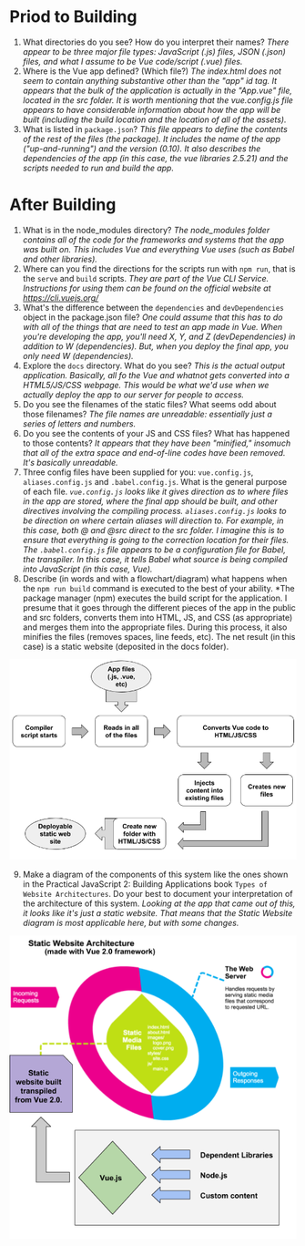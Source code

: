 # Priod to Building
1. What directories do you see? How do you interpret their names? *There appear to be three major file types: JavaScript (.js) files, JSON (.json) files, and what I assume to be Vue code/script (.vue) files.*
2. Where is the Vue app defined? (Which file?) *The index.html does not seem to contain anything substantive other than the "app" id tag. It appears that the bulk of the application is actually in the "App.vue" file, located in the src folder. It is worth mentioning that the vue.config.js file appears to have considerable information about how the app will be built (including the build location and the location of all of the assets).*
3. What is listed in `package.json`? *This file appears to define the contents of the rest of the files (the package). It includes the name of the app ("up-and-running") and the version (0.10). It also describes the dependencies of the app (in this case, the vue libraries 2.5.21) and the scripts needed to run and build the app.*
# After Building
1. What is in the node_modules directory? *The node_modules folder contains all of the code for the frameworks and systems that the app was built on. This includes Vue and everything Vue uses (such as Babel and other libraries).*
2. Where can you find the directions for the scripts run with `npm run`, that is the `serve` and `build` scripts. *They are part of the Vue CLI Service. Instructions for using them can be found on the official website at https://cli.vuejs.org/*
3. What's the difference between the `dependencies` and `devDependencies` object in the package.json file? *One could assume that this has to do with all of the things that are need to test an app made in Vue. When you're developing the app, you'll need X, Y, and Z (devDependencies) in addition to W (dependencies). But, when you deploy the final app, you only need W (dependencies).*
4. Explore the `docs` directory. What do you see? *This is the actual output application. Basically, all fo the Vue and whatnot gets converted into a HTML5/JS/CSS webpage. This would be what we'd use when we actually deploy the app to our server for people to access.*
5. Do you see the filenames of the static files? What seems odd about those filenames? *The file names are unreadable: essentially just a series of letters and numbers.*
6. Do you see the contents of your JS and CSS files? What has happened to those contents? *It appears that they have been "minified," insomuch that all of the extra space and end-of-line codes have been removed. It's basically unreadable.*
7. Three config files have been supplied for you: `vue.config.js`, `aliases.config.js` and `.babel.config.js`. What is the general purpose of each file. *`vue.config.js` looks like it gives direction as to where files in the app are stored, where the final app should be built, and other directives involving the compiling process. `aliases.config.js` looks to be direction on where certain aliases will direction to. For example, in this case, both @ and @src direct to the src folder. I imagine this is to ensure that everything is going to the correction location for their files. The `.babel.config.js` file appears to be a configuration file for Babel, the transpiler. In this case, it tells Babel what source is being compiled into JavaScript (in this case, Vue).*
8. Describe (in words and with a flowchart/diagram) what happens when the `npm run build` command is executed to the best of your ability.  *The package manager (npm) executes the build script for the application. I presume that it goes through the different pieces of the app in the public and src folders, converts them into HTML, JS, and CSS (as appropriate) and merges them into the appropriate files. During this process, it also minifies the files (removes spaces, line feeds, etc). The net result (in this case) is a static website (deposited in the docs folder).
   
![Transpiling Image](/transpile.png)

9.  Make a diagram of the components of this system like the ones shown in the Practical JavaScript 2: Building Applications book `Types of Website Architectures`. Do your best to document your interpretation of the architecture of this system. *Looking at the app that came out of this, it looks like it's just a static website. That means that the Static Website diagram is most applicable here, but with some changes.*
    
![Static Architecture with Vue Image](/architecture.png)